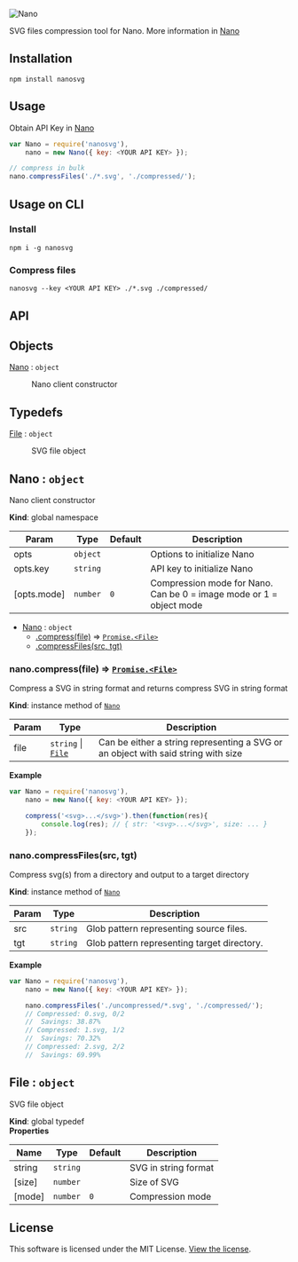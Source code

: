 ![Nano](https://user-images.githubusercontent.com/32937442/50869625-d1d4b380-13ef-11e9-8f97-2cd733203608.png)

SVG files compression tool for Nano. More information in [Nano](https://vecta.io/nano)

## Installation

`npm install nanosvg`

## Usage

Obtain API Key in [Nano](https://vecta.io/nano)

```javascript
var Nano = require('nanosvg'),
    nano = new Nano({ key: <YOUR API KEY> });

// compress in bulk
nano.compressFiles('./*.svg', './compressed/');
```
## Usage on CLI

### Install

`npm i -g nanosvg`

### Compress files

`nanosvg --key <YOUR API KEY> ./*.svg ./compressed/`

## API

## Objects

<dl>
<dt><a href="#Nano">Nano</a> : <code>object</code></dt>
<dd><p>Nano client constructor</p>
</dd>
</dl>

## Typedefs

<dl>
<dt><a href="#File">File</a> : <code>object</code></dt>
<dd><p>SVG file object</p>
</dd>
</dl>

<a name="Nano"></a>

## Nano : <code>object</code>
Nano client constructor

**Kind**: global namespace  

| Param | Type | Default | Description |
| --- | --- | --- | --- |
| opts | <code>object</code> |  | Options to initialize Nano |
| opts.key | <code>string</code> |  | API key to initialize Nano |
| [opts.mode] | <code>number</code> | <code>0</code> | Compression mode for Nano. Can be 0 = image mode or 1 = object mode |


* [Nano](#Nano) : <code>object</code>
    * [.compress(file)](#Nano+compress) ⇒ [<code>Promise.&lt;File&gt;</code>](#File)
    * [.compressFiles(src, tgt)](#Nano+compressFiles)

<a name="Nano+compress"></a>

### nano.compress(file) ⇒ [<code>Promise.&lt;File&gt;</code>](#File)
Compress a SVG in string format and returns compress SVG in string format

**Kind**: instance method of [<code>Nano</code>](#Nano)  

| Param | Type | Description |
| --- | --- | --- |
| file | <code>string</code> \| [<code>File</code>](#File) | Can be either a string representing a SVG or an object with said string with size |

**Example**  
```js
var Nano = require('nanosvg'),    nano = new Nano({ key: <YOUR API KEY> });    compress('<svg>...</svg>').then(function(res){        console.log(res); // { str: '<svg>...</svg>', size: ... }    });
```
<a name="Nano+compressFiles"></a>

### nano.compressFiles(src, tgt)
Compress svg(s) from a directory and output to a target directory

**Kind**: instance method of [<code>Nano</code>](#Nano)  

| Param | Type | Description |
| --- | --- | --- |
| src | <code>string</code> | Glob pattern representing source files. |
| tgt | <code>string</code> | Glob pattern representing target directory. |

**Example**  
```js
var Nano = require('nanosvg'),    nano = new Nano({ key: <YOUR API KEY> });    nano.compressFiles('./uncompressed/*.svg', './compressed/');    // Compressed: 0.svg, 0/2    //  Savings: 38.87%    // Compressed: 1.svg, 1/2    //  Savings: 70.32%    // Compressed: 2.svg, 2/2    //  Savings: 69.99%
```
<a name="File"></a>

## File : <code>object</code>
SVG file object

**Kind**: global typedef  
**Properties**

| Name | Type | Default | Description |
| --- | --- | --- | --- |
| string | <code>string</code> |  | SVG in string format |
| [size] | <code>number</code> |  | Size of SVG |
| [mode] | <code>number</code> | <code>0</code> | Compression mode |


## License

This software is licensed under the MIT License. [View the license](LICENSE).